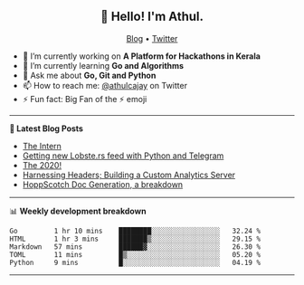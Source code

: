 <h2 align="center">👋 Hello! I'm Athul.</h2>
<p align="center">
  <a href="https://blog.athulcyriac.xyz">Blog</a> •
  <a href="https://twitter.com/athulcajay">Twitter</a>
</p>


- 🔭 I’m currently working on **A Platform for Hackathons in Kerala**
- 🌱 I’m currently learning **Go and Algorithms**
- 💬 Ask me about **Go, Git and Python**
- 📫 How to reach me: [@athulcajay](https://twitter.com/athulcajay) on Twitter
- ⚡ Fun fact: Big Fan of the :zap: emoji

-------

**📝 Latest Blog Posts**

<!-- BLOG-POST-LIST:START -->
- [The Intern](https://blog.athulcyriac.xyz/blog/frappe-internship/)
- [Getting new Lobste.rs feed with Python and Telegram](https://blog.athulcyriac.xyz/blog/lobsters_feed/)
- [The 2020!](https://blog.athulcyriac.xyz/blog/2020/)
- [Harnessing Headers; Building a Custom Analytics Server](https://blog.athulcyriac.xyz/blog/analytics_from_scratch/)
- [HoppScotch Doc Generation, a breakdown](https://blog.athulcyriac.xyz/blog/hopp-gen/)
<!-- BLOG-POST-LIST:END -->

-------

📊 **Weekly development breakdown**
<!--START_SECTION:waka-->
```text
Go         1 hr 10 mins    ████████░░░░░░░░░░░░░░░░░   32.24 % 
HTML       1 hr 3 mins     ███████▒░░░░░░░░░░░░░░░░░   29.15 % 
Markdown   57 mins         ██████▓░░░░░░░░░░░░░░░░░░   26.30 % 
TOML       11 mins         █▒░░░░░░░░░░░░░░░░░░░░░░░   05.20 % 
Python     9 mins          █░░░░░░░░░░░░░░░░░░░░░░░░   04.19 % 
```
<!--END_SECTION:waka-->

-------

